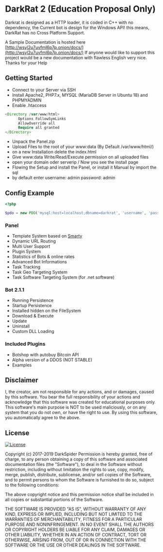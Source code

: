 # DarkRat 2 (Education Proposal Only)

Darkrat is designed as a HTTP loader, it is coded in C++ with no dependency, the Current bot is design for the Windows API!
this means, DarkRat has no Cross Platform Support.

A Sample Documentation is hosted here [http://wsyl2u7uvfml6p7p.onion/docs/](http://wsyl2u7uvfml6p7p.onion/docs/)
If anyone would like to support this project would be a new documentation with flawless English very nice. Thanks for your Help 


## Getting Started
  - Connect to your Server via SSH
  - Install Apache2, PHP7.x, MYSQL (MariaDB Server in Ubuntu 18) and PHPMYADMIN
  - Enable .htaccess
  ```php
<Directory /var/www/html>
        Options FollowSymLinks
        AllowOverride all
        Require all granted
</Directory>
  ```
  - Unpack the Panel.zip
  - Upload Files to the root of your www:data (By Default /var/www/html/)
  - on a new Installation delete the index.html
  - Give www:data Write/Read/Execute permission on all uploaded files
  - open your domain oder serverip / Now you see the install page
  - Flowing the Setup and install the Panel, or install it Manual by import the sql
  - by default enter username: admin password: admin 

## Config Example

```php
<?php

$pdo = new PDO('mysql:host=localhost;dbname=darkrat', 'username', 'password');
```

### Panel
  - Template System based on [Smarty](https://www.smarty.net/)
  - Dynamic URL Routing 
  - Multi User Support
  - Plugin System
  - Statistics of Bots & online rates
  - Advanced Bot Informations
  - Task Tracking 
  - Task Geo Targeting System 
  - Task Software Targeting System (for .net software)

### Bot 2.1.1
  - Running Persistence
  - Startup Persistence
  - Installed hidden on the FileSystem 
  - Download & Execute
  - Update
  - Uninstall
  - Custom DLL Loading

### Included Plugins
  - Botshop with autobuy Bitcoin API
  - Alpha version of a DDOS (NOT STABLE)
  - Examples


## Disclaimer
I, the creator, am not responsible for any actions, and or damages, caused by this software.
You bear the full responsibility of your actions and acknowledge that this software was created for educational purposes only.
This software's main purpose is NOT to be used maliciously, or on any system that you do not own, or have the right to use.
By using this software, you automatically agree to the above.

## License
[![License](http://img.shields.io/:license-mit-blue.svg?style=flat-square)](/LICENSE)

Copyright (c) 2017-2019 DarkSpider
Permission is hereby granted, free of charge, to any person obtaining a copy of this software and associated documentation files (the "Software"), to deal in the Software without restriction, including without limitation the rights to use, copy, modify, merge, publish, distribute, sublicense, and/or sell copies of the Software, and to permit persons to whom the Software is furnished to do so, subject to the following conditions:

The above copyright notice and this permission notice shall be included in all copies or substantial portions of the Software.

THE SOFTWARE IS PROVIDED "AS IS", WITHOUT WARRANTY OF ANY KIND, EXPRESS OR IMPLIED, INCLUDING BUT NOT LIMITED TO THE WARRANTIES OF MERCHANTABILITY, FITNESS FOR A PARTICULAR PURPOSE AND NONINFRINGEMENT. IN NO EVENT SHALL THE AUTHORS OR COPYRIGHT HOLDERS BE LIABLE FOR ANY CLAIM, DAMAGES OR OTHER LIABILITY, WHETHER IN AN ACTION OF CONTRACT, TORT OR OTHERWISE, ARISING FROM, OUT OF OR IN CONNECTION WITH THE SOFTWARE OR THE USE OR OTHER DEALINGS IN THE SOFTWARE.
